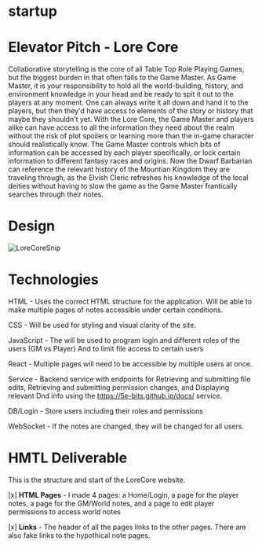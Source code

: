 # startup

# Elevator Pitch - Lore Core
Collaborative storytelling is the core of all Table Top Role Playing Games, but the biggest burden in that often falls to the Game Master. As Game Master, it is your responsibility to hold all the world-building, history, and environment knowledge in your head and be ready to spit it out to the players at any moment. One can always write it all down and hand it to the players, but then they'd have access to elements of the story or history that maybe they shouldn't yet. With the Lore Core, the Game Master and players alike can have access to all the information they need about the realm without the risk of plot spoilers or learning more than the in-game character should realistically know. The Game Master controls which bits of information can be accessed by each player specifically, or lock certain information to different fantasy races and origins. Now the Dwarf Barbarian can reference the relevant history of the Mountian Kingdom they are traveling through, as the Elvish Cleric refreshes his knowledge of the local deities without having to slow the game as the Game Master frantically searches through their notes. 

# Design
![LoreCoreSnip](https://github.com/user-attachments/assets/e174c4bd-d5d8-4d7a-8799-84c6ca78f981)

# Technologies 
HTML - Uses the correct HTML structure for the application. Will be able to make multiple pages of notes accessible under certain conditions.

CSS - Will be used for styling and visual clarity of the site.

JavaScript - The will be used to program login and different roles of the users (GM vs Player) And to limit file access to certain users

React - Multiple pages will need to be accessible by multiple users at once. 

Service - Backend service with endpoints for Retrieving and submitting file edits, Retrieving and submitting permission changes, and Displaying relevant Dnd info using the https://5e-bits.github.io/docs/ service.

DB/Login - Store users including their roles and permissions 

WebSocket - If the notes are changed, they will be changed for all users. 

# HMTL Deliverable

This is the structure and start of the LoreCore website.

 [x] **HTML Pages** - I made 4 pages: a Home/Login, a page for the player notes, a page for the GM/World notes, and a page to edit player permissions to access world notes

 [x] **Links** - The header of all the pages links to the other pages. There are also fake links to the hypothical note pages. 


